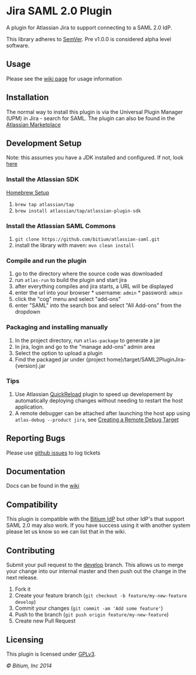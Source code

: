 # Jira SAML 2.0 Plugin

A plugin for Atlassian Jira to support connecting to a SAML 2.0 IdP.

This library adheres to [SemVer](http://semver.org). Pre v1.0.0 is considered alpha level software.

## Usage
Please see the [wiki page](https://github.com/bitium/jira-saml-plugin/wiki/Installation-and-Usage-Instructions) for usage information

## Installation

The normal way to install this plugin is via the Universal Plugin Manager (UPM) in Jira - search for SAML. The plugin can also be found in the [Atlassian Marketplace](https://marketplace.atlassian.com/plugins/com.bitium.jira.SAML2PluginJira) 


## Development Setup

Note: this assumes you have a JDK installed and configured. If not, look [here](https://developer.atlassian.com/display/DOCS/Set+up+the+SDK+Prerequisites+for+Linux+or+Mac)

### Install the Atlassian SDK

  [Homebrew Setup](https://developer.atlassian.com/display/DOCS/Install+the+Atlassian+SDK+on+a+Linux+or+Mac+System)
  1. ```brew tap atlassian/tap```
  2. ```brew install atlassian/tap/atlassian-plugin-sdk```

### Install the Atlassian SAML Commons

  1. ```git clone https://github.com/bitium/atlassian-saml.git```
  2. install the library with maven: `mvn clean install`
  
### Compile and run the plugin

  1. go to the directory where the source code was downloaded
  2. run ```atlas-run``` to build the plugin and start jira
  3. after everything compiles and jira starts, a URL will be displayed
  4. enter the url into your browser
    * username: ```admin```
    * password: ```admin```
  5. click the "cog" menu and select "add-ons"
  6. enter "SAML" into the search box and select "All Add-ons" from the dropdown 

### Packaging and installing manually

  1. In the project directory, run ```atlas-package``` to generate a jar
  2. In jira, login and go to the "manage add-ons" admin area
  3. Select the option to upload a plugin
  4. Find the packaged jar under {project home}/target/SAML2PluginJira-{version}.jar

### Tips
  1. Use Atlassian [QuickReload](https://developer.atlassian.com/docs/developer-tools/automatic-plugin-reinstallation-with-quickreload) plugin to speed up developement by automatically deploying changes without needing to restart the host application.
  2. A remote debugger can be attached after launching the host app using ```atlas-debug --product jira```, see [Creating a Remote Debug Target](https://developer.atlassian.com/docs/developer-tools/working-in-an-ide/creating-a-remote-debug-target)

## Reporting Bugs
  Please use [github issues](https://github.com/bitium/jira-saml-plugin/issues) to log tickets

## Documentation
  Docs can be found in the [wiki](https://github.com/bitium/jira-saml-plugin/wiki)

## Compatibility
  This plugin is compatible with the [Bitium IdP](https://bitium.com) but other IdP's that support SAML 2.0 may also work. If you have success using it with another system please let us know so we can list that in the wiki.

## Contributing
Submit your pull request to the [develop](https://github.com/bitium/jira-saml-plugin/tree/develop) branch. This allows us to merge your change into our internal master and then push out the change in the next release.
  1. Fork it
  2. Create your feature branch (`git checkout -b feature/my-new-feature develop`)
  3. Commit your changes (`git commit -am 'Add some feature'`)
  4. Push to the branch (`git push origin feature/my-new-feature`)
  5. Create new Pull Request

## Licensing
  This plugin is licensed under [GPLv3](LICENSE).



_&copy; Bitium, Inc 2014_
